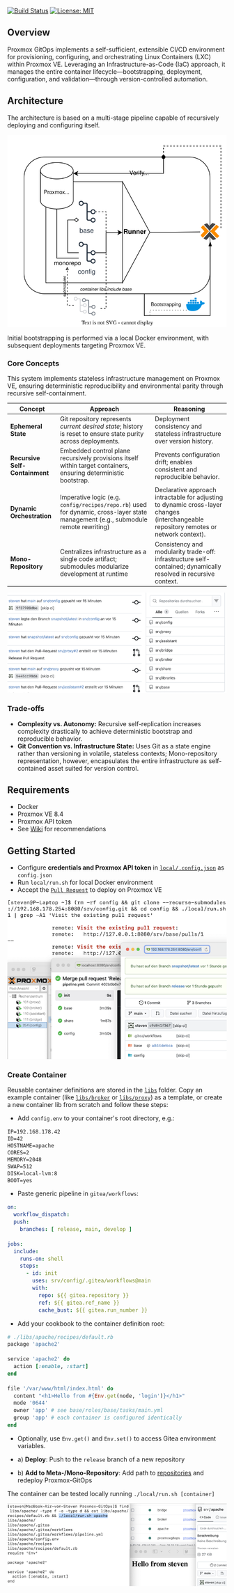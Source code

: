 [![Build Status](https://github.com/stevius10/Proxmox-GitOps/actions/workflows/build.yml/badge.svg?branch=main)](https://github.com/stevius10/Proxmox-GitOps/actions/workflows/build.yml)
[![License: MIT](https://img.shields.io/badge/License-MIT-yellow.svg)](https://opensource.org/licenses/MIT)
## Overview

Proxmox GitOps implements a self-sufficient, extensible CI/CD environment for provisioning, configuring, and orchestrating Linux Containers (LXC) within Proxmox VE. Leveraging an Infrastructure-as-Code (IaC) approach, it manages the entire container lifecycle—bootstrapping, deployment, configuration, and validation—through version-controlled automation.

## Architecture

The architecture is based on a multi-stage pipeline capable of recursively deploying and configuring itself. 

<p align="center">
  <img src="./docs/concept.svg" alt="Concept"/>
</p>

Initial bootstrapping is performed via a local Docker environment, with subsequent deployments targeting Proxmox VE.  

### Core Concepts 

This system implements stateless infrastructure management on Proxmox VE, ensuring deterministic reproducibility and environmental parity through recursive self-containment.

|Concept|Approach| Reasoning                                                                                                                              |
|---|---|----------------------------------------------------------------------------------------------------------------------------------------|
| **Ephemeral State**| Git repository represents *current desired state*; history is reset to ensure state purity across deployments.| Deployment consistency and stateless infrastructure over version history.                                                              |
| **Recursive Self-Containment**| Embedded control plane recursively provisions itself within target containers, ensuring deterministic bootstrap.| Prevents configuration drift; enables consistent and reproducible behavior.                                                            |
| **Dynamic Orchestration**| Imperative logic (e.g. `config/recipes/repo.rb`) used for dynamic, cross-layer state management (e.g., submodule remote rewriting)| Declarative approach intractable for adjusting to dynamic cross-layer changes (interchangeable repository remotes or network context). |
| **Mono-Repository**| Centralizes infrastructure as a single code artifact; submodules modularize development at runtime| Consistency and modularity trade-off: infrastructure self-contained; dynamically resolved in recursive context.                        |

<p align="center">
  <img src="./docs/repositories.png" alt="Repositories"/>
</p>

### Trade-offs

- **Complexity vs. Autonomy:** Recursive self-replication increases complexity drastically to achieve deterministic bootstrap and reproducible behavior. 
- **Git Convention vs. Infrastructure State:** Uses Git as a state engine rather than versioning in volatile, stateless contexts; Mono-repository representation, however, encapsulates the entire infrastructure as self-contained asset suited for version control.

## Requirements

- Docker
- Proxmox VE 8.4
- Proxmox API token
- See [Wiki](https://github.com/stevius10/Proxmox-GitOps/wiki) for recommendations

## Getting Started

- Configure **credentials and Proxmox API token** in [`local/.config.json`](local/.config.json) as `config.json`
- Run `local/run.sh` for local Docker environment 
- Accept the [`Pull Request`](http://localhost:8080/srv/proxmoxgitops/pulls/1) to deploy on Proxmox VE

<p align="center">
  <img src="./docs/recursion.png" alt="Pipeline"/>
</p>

### Create Container

Reusable container definitions are stored in the [`libs`](libs) folder. Copy an example container (like [`libs/broker`](libs/broker) or [`libs/proxy`](libs/proxy)) as a template, or create a new container lib from scratch and follow these steps:

- Add `config.env` to your container's root directory, e.g.:
```dotenv
IP=192.168.178.42
ID=42
HOSTNAME=apache
CORES=2
MEMORY=2048
SWAP=512
DISK=local-lvm:8
BOOT=yes
```

- Paste generic pipeline in `gitea/workflows`:
```yaml
on:
  workflow_dispatch:
  push:
    branches: [ release, main, develop ]

jobs:
  include:
    runs-on: shell
    steps:
      - id: init
        uses: srv/config/.gitea/workflows@main
        with:
          repo: ${{ gitea.repository }}
          ref: ${{ gitea.ref_name }}
          cache_bust: ${{ gitea.run_number }}
```

- Add your cookbook to the container definition root:
```ruby
# ./libs/apache/recipes/default.rb
package 'apache2'

service 'apache2' do
  action [:enable, :start]
end

file '/var/www/html/index.html' do
  content "<h1>Hello from #{Env.get(node, 'login')}</h1>"
  mode '0644'
  owner 'app' # see base/roles/base/tasks/main.yml
  group 'app' # each container is configured identically 
end
```

- Optionally, use `Env.get()` and `Env.set()` to access Gitea environment variables.

- a) **Deploy**: Push to the `release` branch of a new repository

- b) **Add to Meta-/Mono-Repository**: Add path to [repositories](config/attributes/default.rb#L24) and redeploy Proxmox-GitOps

The container can be tested locally running `./local/run.sh [container]`

<p align="center">
  <img src="./docs/development.png" alt="Local Development"/>
</p>